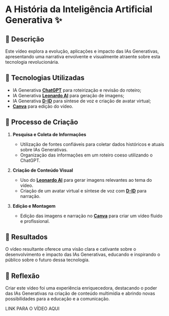 # A História da Inteligência Artificial Generativa ✨

## 📒 Descrição
Este vídeo explora a evolução, aplicações e impacto das IAs Generativas, apresentando uma narrativa envolvente e visualmente atraente sobre esta tecnologia revolucionária.

## 🤖 Tecnologias Utilizadas
- IA Generativa **[ChatGPT](https://chat.openai.com)** para roteirização e revisão do roteiro;
- IA Generativa **[Leonardo AI](https://leonardo.ai)** para geração de imagens;
- IA Generativa **[D-ID](https://www.d-id.com)** para síntese de voz e criação de avatar virtual;
- **[Canva](https://www.canva.com)** para edição do vídeo.

## 🧐 Processo de Criação
1. **Pesquisa e Coleta de Informações**
   - Utilização de fontes confiáveis para coletar dados históricos e atuais sobre IAs Generativas.
   - Organização das informações em um roteiro coeso utilizando o ChatGPT.

2. **Criação de Conteúdo Visual**
   - Uso do **[Leonardo AI](https://leonardo.ai)** para gerar imagens relevantes ao tema do vídeo.
   - Criação de um avatar virtual e síntese de voz com **[D-ID](https://www.d-id.com)** para narração.

3. **Edição e Montagem**
   - Edição das imagens e narração no **[Canva](https://www.canva.com)** para criar um vídeo fluido e profissional.

## 🚀 Resultados
O vídeo resultante oferece uma visão clara e cativante sobre o desenvolvimento e impacto das IAs Generativas, educando e inspirando o público sobre o futuro dessa tecnologia.

## 💭 Reflexão
Criar este vídeo foi uma experiência enriquecedora, destacando o poder das IAs Generativas na criação de conteúdo multimídia e abrindo novas possibilidades para a educação e a comunicação.

LINK PARA O VÍDEO AQUI
